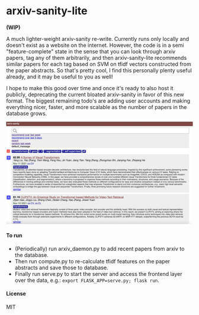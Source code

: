 
# arxiv-sanity-lite


**(WIP)**

A much lighter-weight arxiv-sanity re-write. Currently runs only locally and doesn't exist as a website on the internet. However, the code is in a semi "feature-complete" state in the sense that you can look through arxiv papers, tag any of them arbitrarily, and then arxiv-sanity-lite recommends similar papers for each tag based on SVM on tfidf vectors constructed from the paper abstracts. So that's pretty cool, I find this personally plenty useful already, and it may be useful to you as well!

I hope to make this good over time and once it's ready to also host it publicly, deprecating the current bloated arxiv-sanity in favor of this new format. The biggest remaining todo's are adding user accounts and making everything nicer, faster, and more scalable as the number of papers in the database grows.

![Screenshot](screenshot.jpg)

#### To run

- (Periodically) run arxiv_daemon.py to add recent papers from arxiv to the database.
- Then run compute.py to re-calculate tfidf features on the paper abstracts and save those to database.
- Finally run serve.py to start the server and access the frontend layer over the data, e.g.: `export FLASK_APP=serve.py; flask run`.


#### License

MIT

